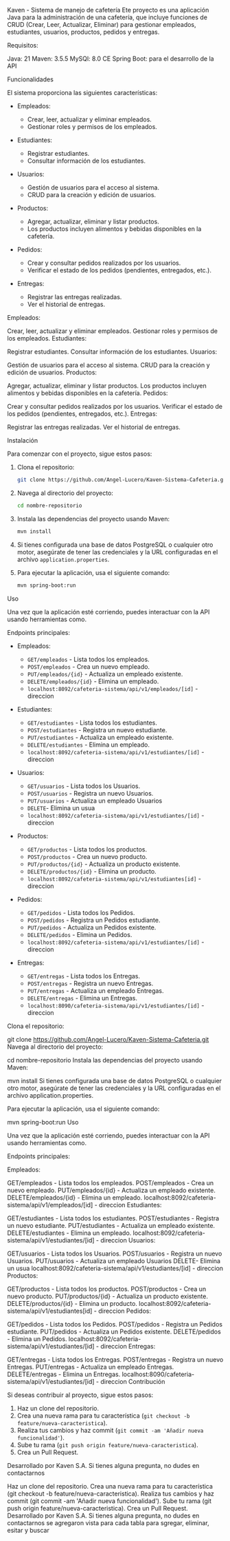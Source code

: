 Kaven - Sistema de manejo de cafetería
Ete proyecto es una aplicación Java para la administración de una cafetería, que incluye funciones de CRUD (Crear, Leer, Actualizar, Eliminar) para gestionar empleados, estudiantes, usuarios, productos, pedidos y entregas.

Requisitos:

Java: 21
Maven: 3.5.5
MySQl: 8.0 CE
Spring Boot: para el desarrollo de la API

Funcionalidades

El sistema proporciona las siguientes características:


- Empleados:
  - Crear, leer, actualizar y eliminar empleados.
  - Gestionar roles y permisos de los empleados.
  
- Estudiantes:
  - Registrar estudiantes.
  - Consultar información de los estudiantes.
  
- Usuarios:
  - Gestión de usuarios para el acceso al sistema.
  - CRUD para la creación y edición de usuarios.
  
- Productos:
  - Agregar, actualizar, eliminar y listar productos.
  - Los productos incluyen alimentos y bebidas disponibles en la cafetería.

- Pedidos:
  - Crear y consultar pedidos realizados por los usuarios.
  - Verificar el estado de los pedidos (pendientes, entregados, etc.).
  
- Entregas:
  - Registrar las entregas realizadas.
  - Ver el historial de entregas.

Empleados:

Crear, leer, actualizar y eliminar empleados.
Gestionar roles y permisos de los empleados.
Estudiantes:

Registrar estudiantes.
Consultar información de los estudiantes.
Usuarios:

Gestión de usuarios para el acceso al sistema.
CRUD para la creación y edición de usuarios.
Productos:

Agregar, actualizar, eliminar y listar productos.
Los productos incluyen alimentos y bebidas disponibles en la cafetería.
Pedidos:

Crear y consultar pedidos realizados por los usuarios.
Verificar el estado de los pedidos (pendientes, entregados, etc.).
Entregas:

Registrar las entregas realizadas.
Ver el historial de entregas.

Instalación

Para comenzar con el proyecto, sigue estos pasos:


1. Clona el repositorio:
    ```bash
    git clone https://github.com/Angel-Lucero/Kaven-Sistema-Cafeteria.git
    ```

2. Navega al directorio del proyecto:
    ```bash
    cd nombre-repositorio
    ```

3. Instala las dependencias del proyecto usando Maven:
    ```bash
    mvn install
    ```

4. Si tienes configurada una base de datos PostgreSQL o cualquier otro motor, 
asegúrate de tener las credenciales y la URL configuradas en el archivo 
`application.properties`.

5. Para ejecutar la aplicación, usa el siguiente comando:
    ```bash
    mvn spring-boot:run
    ```

Uso

Una vez que la aplicación esté corriendo, puedes interactuar con la API usando herramientas 
como.

Endpoints principales:

- Empleados:
  - `GET/empleados` - Lista todos los empleados.
  - `POST/empleados` - Crea un nuevo empleado.
  - `PUT/empleados/{id}` - Actualiza un empleado existente.
  - `DELETE/empleados/{id}` - Elimina un empleado.
  - `localhost:8092/cafeteria-sistema/api/v1/empleados/[id]` - direccion

- Estudiantes:
  - `GET/estudiantes` - Lista todos los estudiantes.
  - `POST/estudiantes` - Registra un nuevo estudiante.
  - `PUT/estudiantes` - Actualiza un empleado existente.
  - `DELETE/estudiantes` - Elimina un empleado.
  - `localhost:8092/cafeteria-sistema/api/v1/estudiantes/[id]` - direccion

- Usuarios:
  - `GET/usuarios` - Lista todos los Usuarios.
  - `POST/usuarios` - Registra un nuevo Usuarios.
  - `PUT/usuarios` - Actualiza un empleado Usuarios
  - `DELETE`- Elimina un usua
  - `localhost:8092/cafeteria-sistema/api/v1/estudiantes/[id]` - direccion

- Productos:
  - `GET/productos` - Lista todos los productos.
  - `POST/productos` - Crea un nuevo producto.
  - `PUT/productos/{id}` - Actualiza un producto existente.
  - `DELETE/productos/{id}` - Elimina un producto.
  - `localhost:8092/cafeteria-sistema/api/v1/estudiantes[id]` - direccion

- Pedidos:
  - `GET/pedidos` - Lista todos los Pedidos.
  - `POST/pedidos` - Registra un Pedidos estudiante.
  - `PUT/pedidos` - Actualiza un Pedidos existente.
  - `DELETE/pedidos` - Elimina un Pedidos.
  - `localhost:8092/cafeteria-sistema/api/v1/estudiantes/[id]` - direccion

- Entregas:
  - `GET/entregas` - Lista todos los Entregas.
  - `POST/entregas` - Registra un nuevo Entregas.
  - `PUT/entregas` - Actualiza un empleado Entregas.
  - `DELETE/entregas` - Elimina un Entregas.
  - `localhost:8090/cafeteria-sistema/api/v1/estudiantes/[id]` - direccion


Clona el repositorio:

git clone https://github.com/Angel-Lucero/Kaven-Sistema-Cafeteria.git
Navega al directorio del proyecto:

cd nombre-repositorio
Instala las dependencias del proyecto usando Maven:

mvn install
Si tienes configurada una base de datos PostgreSQL o cualquier otro motor, asegúrate de tener las credenciales y la URL configuradas en el archivo application.properties.

Para ejecutar la aplicación, usa el siguiente comando:

mvn spring-boot:run
Uso

Una vez que la aplicación esté corriendo, puedes interactuar con la API usando herramientas como.

Endpoints principales:

Empleados:

GET/empleados - Lista todos los empleados.
POST/empleados - Crea un nuevo empleado.
PUT/empleados/{id} - Actualiza un empleado existente.
DELETE/empleados/{id} - Elimina un empleado.
localhost:8092/cafeteria-sistema/api/v1/empleados/[id] - direccion
Estudiantes:

GET/estudiantes - Lista todos los estudiantes.
POST/estudiantes - Registra un nuevo estudiante.
PUT/estudiantes - Actualiza un empleado existente.
DELETE/estudiantes - Elimina un empleado.
localhost:8092/cafeteria-sistema/api/v1/estudiantes/[id] - direccion
Usuarios:

GET/usuarios - Lista todos los Usuarios.
POST/usuarios - Registra un nuevo Usuarios.
PUT/usuarios - Actualiza un empleado Usuarios
DELETE- Elimina un usua
localhost:8092/cafeteria-sistema/api/v1/estudiantes/[id] - direccion
Productos:

GET/productos - Lista todos los productos.
POST/productos - Crea un nuevo producto.
PUT/productos/{id} - Actualiza un producto existente.
DELETE/productos/{id} - Elimina un producto.
localhost:8092/cafeteria-sistema/api/v1/estudiantes[id] - direccion
Pedidos:

GET/pedidos - Lista todos los Pedidos.
POST/pedidos - Registra un Pedidos estudiante.
PUT/pedidos - Actualiza un Pedidos existente.
DELETE/pedidos - Elimina un Pedidos.
localhost:8092/cafeteria-sistema/api/v1/estudiantes/[id] - direccion
Entregas:

GET/entregas - Lista todos los Entregas.
POST/entregas - Registra un nuevo Entregas.
PUT/entregas - Actualiza un empleado Entregas.
DELETE/entregas - Elimina un Entregas.
localhost:8090/cafeteria-sistema/api/v1/estudiantes/[id] - direccion
Contribución

Si deseas contribuir al proyecto, sigue estos pasos:


1. Haz un clone del repositorio.
2. Crea una nueva rama para tu característica (`git checkout -b feature/nueva-caracteristica`).
3. Realiza tus cambios y haz commit (`git commit -am 'Añadir nueva funcionalidad'`).
4. Sube tu rama (`git push origin feature/nueva-caracteristica`).
5. Crea un Pull Request.


Desarrollado por Kaven S.A. Si tienes alguna pregunta, no dudes en contactarnos


Haz un clone del repositorio.
Crea una nueva rama para tu característica (git checkout -b feature/nueva-caracteristica).
Realiza tus cambios y haz commit (git commit -am 'Añadir nueva funcionalidad').
Sube tu rama (git push origin feature/nueva-caracteristica).
Crea un Pull Request.
Desarrollado por Kaven S.A. Si tienes alguna pregunta, no dudes en contactarnos
se agregaron vista para cada tabla para sgregar, eliminar, esitar y buscar

